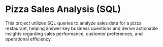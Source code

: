 

# Pizza Sales Analysis (SQL)

This project utilizes SQL queries to analyze sales data for a pizza restaurant, helping answer key business questions and derive actionable insights regarding sales performance, customer preferences, and operational efficiency.


